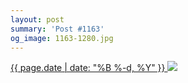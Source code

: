 ```yaml
---
layout: post
summary: 'Post #1163'
og_image: 1163-1280.jpg
---
```


<p>
 <time>
  <a href="/1163">
   {{ page.date | date: "%B %-d, %Y" }}
  </a>
 </time>
 <a href="/1163">
  <img sizes="(min-width: 700px) 50vw, calc(100vw - 2rem)" src="{{ site.assets_url }}/1163-640.jpg" srcset="{{ site.assets_url }}/1163-320.jpg 320w, {{ site.assets_url }}/1163-640.jpg 640w, {{ site.assets_url }}/1163-960.jpg 960w, {{ site.assets_url }}/1163-1280.jpg 1280w"/>
 </a>
</p>
